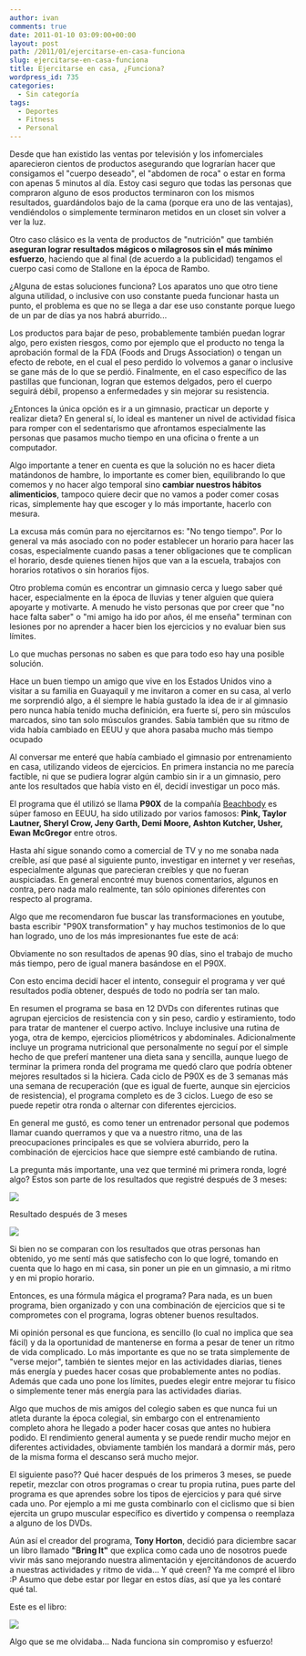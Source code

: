 ```yaml
---
author: ivan
comments: true
date: 2011-01-10 03:09:00+00:00
layout: post
path: /2011/01/ejercitarse-en-casa-funciona
slug: ejercitarse-en-casa-funciona
title: Ejercitarse en casa, ¿Funciona?
wordpress_id: 735
categories:
  - Sin categoría
tags:
  - Deportes
  - Fitness
  - Personal
---
```


Desde que han existido las ventas por televisión y los infomerciales aparecieron cientos de productos asegurando que lograrían hacer que consigamos el "cuerpo deseado", el "abdomen de roca" o estar en forma con apenas 5 minutos al día. Estoy casi seguro que todas las personas que compraron alguno de esos productos terminaron con los mismos resultados, guardándolos bajo de la cama (porque era uno de las ventajas), vendiéndolos o simplemente terminaron metidos en un closet sin volver a ver la luz.

Otro caso clásico es la venta de productos de "nutrición" que también **aseguran lograr resultados mágicos o milagrosos sin el más mínimo esfuerzo**, haciendo que al final (de acuerdo a la publicidad) tengamos el cuerpo casi como de Stallone en la época de Rambo.

¿Alguna de estas soluciones funciona? Los aparatos uno que otro tiene alguna utilidad, o inclusive con uso constante pueda funcionar hasta un punto, el problema es que no se llega a dar ese uso constante porque luego de un par de días ya nos habrá aburrido...

Los productos para bajar de peso, probablemente también puedan lograr algo, pero existen riesgos, como por ejemplo que el producto no tenga la aprobación formal de la FDA (Foods and Drugs Association) o tengan un efecto de rebote, en el cual el peso perdido lo volvemos a ganar o inclusive se gane más de lo que se perdió. Finalmente, en el caso específico de las pastillas que funcionan, logran que estemos delgados, pero el cuerpo seguirá débil, propenso a enfermedades y sin mejorar su resistencia.

¿Entonces la única opción es ir a un gimnasio, practicar un deporte y realizar dieta? En general sí, lo ideal es mantener un nivel de actividad física para romper con el sedentarismo que afrontamos especialmente las personas que pasamos mucho tiempo en una oficina o frente a un computador.

Algo importante a tener en cuenta es que la solución no es hacer dieta matándonos de hambre, lo importante es comer bien, equilibrando lo que comemos y no hacer algo temporal sino **cambiar nuestros hábitos alimenticios**, tampoco quiere decir que no vamos a poder comer cosas ricas, simplemente hay que escoger y lo más importante, hacerlo con mesura.

La excusa más común para no ejercitarnos es: "No tengo tiempo". Por lo general va más asociado con no poder establecer un horario para hacer las cosas, especialmente cuando pasas a tener obligaciones que te complican el horario, desde quienes tienen hijos que van a la escuela, trabajos con horarios rotativos o sin horarios fijos.

Otro problema común es encontrar un gimnasio cerca y luego saber qué hacer, especialmente en la época de lluvias y tener alguien que quiera apoyarte y motivarte. A menudo he visto personas que por creer que "no hace falta saber" o "mi amigo ha ido por años, él me enseña" terminan con lesiones por no aprender a hacer bien los ejercicios y no evaluar bien sus límites.

Lo que muchas personas no saben es que para todo eso hay una posible solución.

Hace un buen tiempo un amigo que vive en los Estados Unidos vino a visitar a su familia en Guayaquil y me invitaron a comer en su casa, al verlo me sorprendió algo, a él siempre le había gustado la idea de ir al gimnasio pero nunca había tenido mucha definición, era fuerte sí, pero sin músculos marcados, sino tan solo músculos grandes. Sabía también que su ritmo de vida había cambiado en EEUU y que ahora pasaba mucho más tiempo ocupado

Al conversar me enteré que había cambiado el gimnasio por entrenamiento en casa, utilizando videos de ejercicios. En primera instancia no me parecía factible, ni que se pudiera lograr algún cambio sin ir a un gimnasio, pero ante los resultados que había visto en él, decidí investigar un poco más.

El programa que él utilizó se llama **P90X** de la compañía [Beachbody](http://www.beachbody.com/) es súper famoso en EEUU, ha sido utilizado por varios famosos: **Pink, Taylor Lautner, Sheryl Crow, Jeny Garth, Demi Moore, Ashton Kutcher, Usher, Ewan McGregor** entre otros.

Hasta ahí sigue sonando como a comercial de TV y no me sonaba nada creíble, así que pasé al siguiente punto, investigar en internet y ver reseñas, especialmente algunas que parecieran creíbles y que no fueran auspiciadas. En general encontré muy buenos comentarios, algunos en contra, pero nada malo realmente, tan sólo opiniones diferentes con respecto al programa.

Algo que me recomendaron fue buscar las transformaciones en youtube, basta escribir "P90X transformation" y hay muchos testimonios de lo que han logrado, uno de los más impresionantes fue este de acá:

Obviamente no son resultados de apenas 90 días, sino el trabajo de mucho más tiempo, pero de igual manera basándose en el P90X.

Con esto encima decidí hacer el intento, conseguir el programa y ver qué resultados podía obtener, después de todo no podría ser tan malo.

En resumen el programa se basa en 12 DVDs con diferentes rutinas que agrupan ejercicios de resistencia con y sin peso, cardio y estiramiento, todo para tratar de mantener el cuerpo activo. Incluye inclusive una rutina de yoga, otra de kempo, ejercicios pliométricos y abdominales. Adicionalmente incluye un programa nutricional que personalmente no seguí por el simple hecho de que preferí mantener una dieta sana y sencilla, aunque luego de terminar la primera ronda del programa me quedó claro que podría obtener mejores resultados si la hiciera. Cada ciclo de P90X es de 3 semanas más una semana de recuperación (que es igual de fuerte, aunque sin ejercicios de resistencia), el programa completo es de 3 ciclos. Luego de eso se puede repetir otra ronda o alternar con diferentes ejercicios.

En general me gustó, es como tener un entrenador personal que podemos llamar cuando querramos y que va a nuestro ritmo, una de las preocupaciones principales es que se volviera aburrido, pero la combinación de ejercicios hace que siempre esté cambiando de rutina.

La pregunta más importante, una vez que terminé mi primera ronda, logré algo? Estos son parte de los resultados que registré después de 3 meses:

[![](http://ivan.campananaranjo.com/wp-content/uploads/2011/01/antes_despues_p90X.jpg)](http://2.bp.blogspot.com/_T2UWuNJg3dQ/TSn2Ib170rI/AAAAAAAACNI/uS6TUzWnqDA/s1600/antes_despues_p90X.jpg)

Resultado después de 3 meses

[![](http://ivan.campananaranjo.com/wp-content/uploads/2011/01/frontal_flexionado.jpg)](http://4.bp.blogspot.com/_T2UWuNJg3dQ/TSn6gHhetRI/AAAAAAAACNM/XLKyz8Spc7I/s1600/frontal_flexionado.jpg)

Si bien no se comparan con los resultados que otras personas han obtenido, yo me sentí más que satisfecho con lo que logré, tomando en cuenta que lo hago en mi casa, sin poner un pie en un gimnasio, a mi ritmo y en mi propio horario.

Entonces, es una fórmula mágica el programa? Para nada, es un buen programa, bien organizado y con una combinación de ejercicios que si te comprometes con el programa, logras obtener buenos resultados.

Mi opinión personal es que funciona, es sencillo (lo cual no implica que sea fácil) y da la oportunidad de mantenerse en forma a pesar de tener un ritmo de vida complicado. Lo más importante es que no se trata simplemente de "verse mejor", también te sientes mejor en las actividades diarias, tienes más energía y puedes hacer cosas que probablemente antes no podías. Además que cada uno pone los límites, puedes elegir entre mejorar tu físico o simplemente tener más energía para las actividades diarias.

Algo que muchos de mis amigos del colegio saben es que nunca fui un atleta durante la época colegial, sin embargo con el entrenamiento completo ahora he llegado a poder hacer cosas que antes no hubiera podido. El rendimiento general aumenta y se puede rendir mucho mejor en diferentes actividades, obviamente también los mandará a dormir más, pero de la misma forma el descanso será mucho mejor.

El siguiente paso?? Qué hacer después de los primeros 3 meses, se puede repetir, mezclar con otros programas o crear tu propia rutina, pues parte del programa es que aprendes sobre los tipos de ejercicios y para qué sirve cada uno. Por ejemplo a mi me gusta combinarlo con el ciclismo que si bien ejercita un grupo muscular específico es divertido y compensa o reemplaza a alguno de los DVDs.

Aún así el creador del programa, **Tony Horton**, decidió para diciembre sacar un libro llamado **"Bring It"** que explica como cada uno de nosotros puede vivir más sano mejorando nuestra alimentación y ejercitándonos de acuerdo a nuestras actividades y ritmo de vida... Y qué creen? Ya me compré el libro :P Asumo que debe estar por llegar en estos días, así que ya les contaré qué tal.

Este es el libro:

[![](http://ivan.campananaranjo.com/wp-content/uploads/2011/01/Bring-It-book-cover.jpg)](http://ivan.campananaranjo.com/wp-content/uploads/2011/01/Bring-It-book-cover.jpg)

Algo que se me olvidaba... Nada funciona sin compromiso y esfuerzo!
